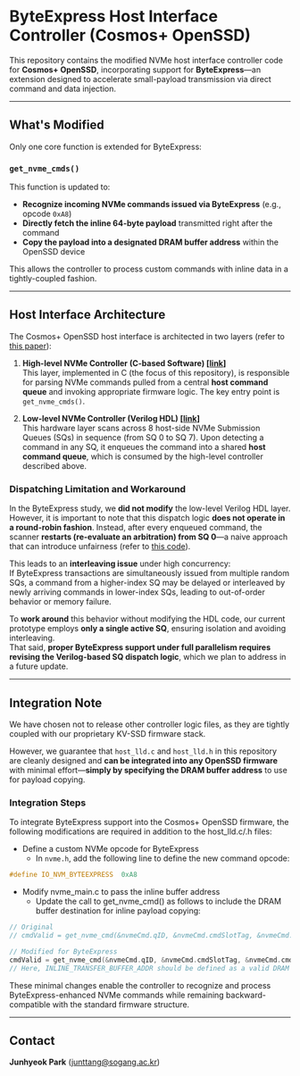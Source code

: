# ByteExpress Host Interface Controller (Cosmos+ OpenSSD)

This repository contains the modified NVMe host interface controller code for **Cosmos+ OpenSSD**, incorporating support for **ByteExpress**—an extension designed to accelerate small-payload transmission via direct command and data injection.

---

## What's Modified

Only one core function is extended for ByteExpress:

### `get_nvme_cmds()`  
This function is updated to:
- **Recognize incoming NVMe commands issued via ByteExpress** (e.g., opcode `0xA8`)
- **Directly fetch the inline 64-byte payload** transmitted right after the command
- **Copy the payload into a designated DRAM buffer address** within the OpenSSD device

This allows the controller to process custom commands with inline data in a tightly-coupled fashion.

---

## Host Interface Architecture

The Cosmos+ OpenSSD host interface is architected in two layers (refer to [this paper](https://dl.acm.org/doi/10.1145/3385073)):

1. **High-level NVMe Controller (C-based Software) [[link](https://github.com/Cosmos-OpenSSD/Cosmos-plus-OpenSSD/tree/master/source/software/GreedyFTL-3.0.0/nvme)]**  
   This layer, implemented in C (the focus of this repository), is responsible for parsing NVMe commands pulled from a central **host command queue** and invoking appropriate firmware logic. The key entry point is `get_nvme_cmds()`.

2. **Low-level NVMe Controller (Verilog HDL) [[link](https://github.com/Cosmos-OpenSSD/Cosmos-plus-OpenSSD/tree/master/source/hardware/nvme/nvme_host_ctrl_8lane-1.0.0)]**  
   This hardware layer scans across 8 host-side NVMe Submission Queues (SQs) in sequence (from SQ 0 to SQ 7). Upon detecting a command in any SQ, it enqueues the command into a shared **host command queue**, which is consumed by the high-level controller described above.

### Dispatching Limitation and Workaround

In the ByteExpress study, we **did not modify** the low-level Verilog HDL layer. 
However, it is important to note that this dispatch logic **does not operate in a round-robin fashion**. Instead, after every enqueued command, the scanner **restarts (re-evaluate an arbitration) from SQ 0**—a naive approach that can introduce unfairness (refer to [this code](https://github.com/Cosmos-OpenSSD/Cosmos-plus-OpenSSD/blob/master/source/hardware/nvme/nvme_host_ctrl_8lane-1.0.0/pcie_hcmd_sq_arb.v)).

This leads to an **interleaving issue** under high concurrency:  
If ByteExpress transactions are simultaneously issued from multiple random SQs, a command from a higher-index SQ may be delayed or interleaved by newly arriving commands in lower-index SQs, leading to out-of-order behavior or memory failure.

To **work around** this behavior without modifying the HDL code, our current prototype employs **only a single active SQ**, ensuring isolation and avoiding interleaving.  
That said, **proper ByteExpress support under full parallelism requires revising the Verilog-based SQ dispatch logic**, which we plan to address in a future update.

---

## Integration Note

We have chosen not to release other controller logic files, as they are tightly coupled with our proprietary KV-SSD firmware stack.

However, we guarantee that `host_lld.c` and `host_lld.h` in this repository are cleanly designed and **can be integrated into any OpenSSD firmware** with minimal effort—**simply by specifying the DRAM buffer address** to use for payload copying.

### Integration Steps

To integrate ByteExpress support into the Cosmos+ OpenSSD firmware, the following modifications are required in addition to the host_lld.c/.h files:

- Define a custom NVMe opcode for ByteExpress
  - In `nvme.h`, add the following line to define the new command opcode:

```c
#define IO_NVM_BYTEEXPRESS  0xA8
```

- Modify nvme_main.c to pass the inline buffer address
  - Update the call to get_nvme_cmd() as follows to include the DRAM buffer destination for inline payload copying:

```c
// Original
// cmdValid = get_nvme_cmd(&nvmeCmd.qID, &nvmeCmd.cmdSlotTag, &nvmeCmd.cmdSeqNum, nvmeCmd.cmdDword);

// Modified for ByteExpress
cmdValid = get_nvme_cmd(&nvmeCmd.qID, &nvmeCmd.cmdSlotTag, &nvmeCmd.cmdSeqNum, nvmeCmd.cmdDword, INLINE_TRANSFER_BUFFER_ADDR);
// Here, INLINE_TRANSFER_BUFFER_ADDR should be defined as a valid DRAM address where incoming payload chunks (64B) will be copied.
```

These minimal changes enable the controller to recognize and process ByteExpress-enhanced NVMe commands while remaining backward-compatible with the standard firmware structure.

---

## Contact

**Junhyeok Park** (junttang@sogang.ac.kr)
